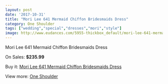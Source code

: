 ```yaml
---
layout: post
date: '2017-10-31'
title: "Mori Lee 641 Mermaid Chiffon Bridesmaids Dress"
category: One Shoulder
tags: ["wedding","special","dresses","mori","style"]
image: http://www.eudances.com/5955-thickbox_default/mori-lee-641-mermaid-chiffon-bridesmaids-dress.jpg
---
```

Mori Lee 641 Mermaid Chiffon Bridesmaids Dress

On Sales: **$235.99**
<a href="https://www.eudances.com/en/one-shoulder/2110-mori-lee-641-mermaid-chiffon-bridesmaids-dress.html"><amp-img layout="responsive" width="600" height="600" src="//www.eudances.com/5955-thickbox_default/mori-lee-641-mermaid-chiffon-bridesmaids-dress.jpg" alt="Mori Lee 641 Mermaid Chiffon Bridesmaids Dress 0" /></a>

Buy it: [Mori Lee 641 Mermaid Chiffon Bridesmaids Dress](https://www.eudances.com/en/one-shoulder/2110-mori-lee-641-mermaid-chiffon-bridesmaids-dress.html "Mori Lee 641 Mermaid Chiffon Bridesmaids Dress")

View more: [One Shoulder](https://www.eudances.com/en/23-one-shoulder "One Shoulder")